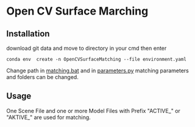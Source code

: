 <h1>Open CV Surface Marching</h1>

<h2>Installation</h2>

download git data and move to directory in your cmd then enter
```
conda env  create -n OpenCVSurfaceMatching --file environment.yaml
```
Change path in [matching.bat]("https://github.com/MikeAlpaXRay/IFP_Hiwi/blob/master/7_Surface%20Matching/Surface_Marching_Package/matching.bat") and
in [parameters.py]("https://github.com/MikeAlpaXRay/IFP_Hiwi/blob/master/7_Surface%20Matching/Surface_Marching_Package/parameters.py") matching parameters and folders can be changed.



<h2>Usage</h2>
One Scene File and one or more Model Files with Prefix "ACTIVE_" or "AKTIVE_" are used for matching.